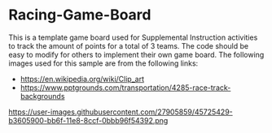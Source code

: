 # Racing-Game-Board
This is a template game board used for Supplemental Instruction activities to track the amount of points for a total of 3 teams. The code should be easy to modify for others to implement their own game board.
The following images used for this sample are from the following links:
  - https://en.wikipedia.org/wiki/Clip_art
  - https://www.pptgrounds.com/transportation/4285-race-track-backgrounds

https://user-images.githubusercontent.com/27905859/45725429-b3605900-bb6f-11e8-8ccf-0bbb96f54392.png
